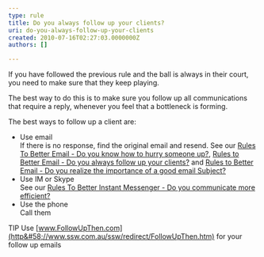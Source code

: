 ```yaml
---
type: rule
title: Do you always follow up your clients?
uri: do-you-always-follow-up-your-clients
created: 2010-07-16T02:27:03.0000000Z
authors: []

---
```



If you have followed the previous rule and the ball is always in their court, you need to make sure that they keep playing.

The best way to do this is to make sure you follow up all communications that require a reply, whenever you feel that a bottleneck is forming.

The best ways to follow up a client are:

- Use email
<br>    If there is no response, find the original email and resend. See our [Rules To Better Email - Do you know how to hurry someone up?](/Standards/Communication/RulesToBetterEmail/Pages/HurrySomeoneUp.aspx), [Rules to Better Email - Do you always follow up your clients?](/Standards/Communication/RulesToBetterEmail/Pages/FollowUpEmailsEffectively.aspx) and [Rules to Better Email - Do you realize the importance of a good email Subject?](/Standards/Communication/RulesToBetterEmail/Pages/ImportanceOfAGoodSubject.aspx)
- Use IM or Skype
<br>    See our [Rules To Better Instant Messenger - Do you communicate more efficient?](http&#58;//www.ssw.com.au/ssw/Standards/Rules/RulestoBetterInstantMessenger.aspx#ChatEfficient)
- Use the phone
<br>    Call them


TIP Use [www.FollowUpThen.com](http&#58;//www.ssw.com.au/ssw/redirect/FollowUpThen.htm) for your follow up emails

